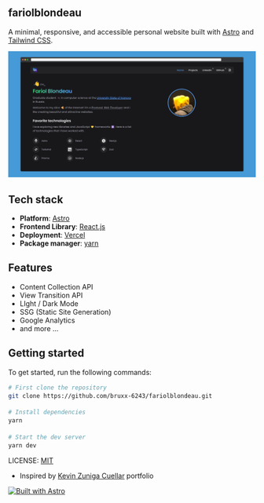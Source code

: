 ## fariolblondeau

A minimal, responsive, and accessible personal website built with [Astro](https://astro.build/) and [Tailwind CSS](https://tailwindcss.com/).

![Overviw]("./../public/static/screenshot.png)

## Tech stack

- **Platform**: [Astro](https://github.com/withastro/astro)
- **Frontend Library**: [React.js](https://react.dev/)
- **Deployment**: [Vercel](https://www.netlify.com/)
- **Package manager**: [yarn](https://pnpm.io/)

## Features

- Content Collection API
- View Transition API
- LIght / Dark Mode
- SSG (Static Site Generation)
- Google Analytics
- and more ...

## Getting started

To get started, run the following commands:

```bash
# First clone the repository
git clone https://github.com/bruxx-6243/fariolblondeau.git

# Install dependencies
yarn

# Start the dev server
yarn dev

```

LICENSE: [MIT](https://github.com/bruxx-6243/fariol-blondeau-resume/blob/main/LICENSE)

- Inspired by [Kevin Zuniga Cuellar](https://github.com/kevinzunigacuellar/web) portfolio

[![Built with Astro](https://astro.badg.es/v2/built-with-astro/small.svg)](https://astro.build)
